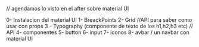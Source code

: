 // agendamos lo visto en el after sobre material UI

0- Instalacion del material UI
1- BreackPoints
2- Grid //API para saber como usar con props
3 - Typography (componente de texto de los h1,h2,h3 etc) // API
4- componentes
5- button
6- input
7- iconos
8- avbar / un navbar con material UI
